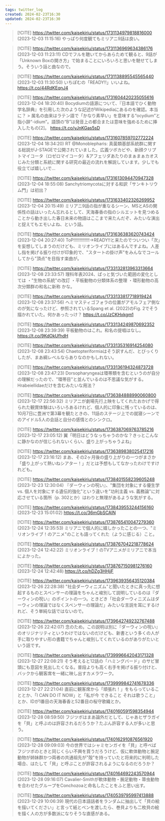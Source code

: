 ```yaml
---
tags: twitter_log
created: 2024-02-23T16:30
updated: 2024-02-23T16:30
---
```


> [!CITE] https://twitter.com/kaisekiriu/status/1731134979818816000 (2023-12-03 11:15:16)
> やっぱり何度観てもミリアニ9話は良い。

> [!CITE] https://twitter.com/kaisekiriu/status/1731136969634386176 (2023-12-03 11:23:11)
> CDでフルを聴いてからあらためて観ると、9話が「Unknown Boxの開き方」で始まることにいろいろと思いを馳せてしまう。そういう話と曲なので。

> [!CITE] https://twitter.com/kaisekiriu/status/1731138895545565440 (2023-12-03 11:30:50)
> いちぽむの「READY!!」いいよね。
> https://t.co/44RdKEqnJ4

> [!CITE] https://twitter.com/kaisekiriu/status/1731604420235055616 (2023-12-04 18:20:40)
> Bocydiumの語源について、『日本語でひく動物学名辞典』を引用した次のような記述がWikipediaにあるのを確認。本当に？
> &gt; 属名の由来はラテン語で「かなり素早い」を意味する“ocydium”と指小辞“-idium”。語頭の“B”は発音上の都合または意味を強めるために挿入したもの[2]。
> https://t.co/yJnKGas5sD

> [!CITE] https://twitter.com/kaisekiriu/status/1731607859702772224 (2023-12-04 18:34:20)
> RT @Monoblepharis: 真菌類基部系統群に関する総説がJ-STAGEで公開されていました。広義ツボカビや、新顔クリプトマイコータ（ロゼロマイコータ）&amp;アフェリダあたりのまぁまぁカオスじみた分類と系統に関する研究の最近の流れを解説しています。少しでも役立てば嬉しいで…

> [!CITE] https://twitter.com/kaisekiriu/status/1731613094470947328 (2023-12-04 18:55:08)
> Sanchytriomycotaに対する和訳「サンキトリウム門」は初出？

> [!CITE] https://twitter.com/kaisekiriu/status/1731633402326269952 (2023-12-04 20:15:49)
> ミリアニ9話の指が重なるシーン、MSとASの関係性の話はいったん忘れるとして、天海春香の指のシルエットを見つめることから動き出した春日未来の物語はここまで来たんだぞ、みたいな演出と捉えてもエモいよね、という話。

> [!CITE] https://twitter.com/kaisekiriu/status/1731636383620743424 (2023-12-04 20:27:40)
> ToP!!!!!!!!!!!!!→READY!!と来たのでついつい「次」を妄想してしまうのだけども、ミリオンライブにはあるんですよね。人差し指を掲げる振り付けが印象的で、"スタートの掛け声"をみんなでコールしてから"頂点"を目指す楽曲が。

> [!CITE] https://twitter.com/kaisekiriu/status/1733132813963313664 (2023-12-08 23:33:57)
> 理科年表2024、ぱっと気づいた範囲の変化としては
> ・"生物の系統"の改訂
> ・平板動物の分類体系の整理
> ・環形動物の高次分類群の和名に新称
> かな。

> [!CITE] https://twitter.com/kaisekiriu/status/1733133817718919424 (2023-12-08 23:37:56)
> ヘミマスティゴフォラの位置がアモルフェア側なのが気になったけど、参照されているSpang et al. (2022)のFig. 2でそう描かれていた。何かあったっけ？
> https://t.co/JzCKHxkgm1

> [!CITE] https://twitter.com/kaisekiriu/status/1733134249870692352 (2023-12-08 23:39:39)
> 平板動物のはこれ。和名の提唱はなし。
> https://t.co/9KdOkUfhdH

> [!CITE] https://twitter.com/kaisekiriu/status/1733135316914254080 (2023-12-08 23:43:54)
> Chaetopteriformiaはそう訳すんだ、とびっくりしたが、まあ綱レベルならありなのかもしれない。

> [!CITE] https://twitter.com/kaisekiriu/status/1733136194324873728 (2023-12-08 23:47:23)
> Dorsopharyngeaは環帯類を含むというのが自分の理解だったので、"環帯目"と並んでいるのは不思議な気がする。Hrabeiellidaeだけを含むみたいな用法？

> [!CITE] https://twitter.com/kaisekiriu/status/1736384888990060800 (2023-12-17 22:56:32)
> ミリアニが劇場先行上映をしてくれたおかげで得られた観賞体験はいろいろあるけれど、個人的に印象に残っているのは、10月7日に豊洲で第3幕を観たときの、11話のステージ上での就寝シーンでのアイドル5人の会話と自分の感情とのシンクロ。

> [!CITE] https://twitter.com/kaisekiriu/status/1736387069763785216 (2023-12-17 23:05:12)
> 翼「明日はどうなっちゃうのかな？きっとこんなに静かなのが信じられないくらい、盛り上がっちゃうよね」

> [!CITE] https://twitter.com/kaisekiriu/status/1736389838025417216 (2023-12-17 23:16:12)
> まあ、その2ヶ月後の盛り上がりの一つがまさか「盛り上がって熱いねシアター！」だとは予想もしてなかったわけですけれども。

> [!CITE] https://twitter.com/kaisekiriu/status/1738401558239605248 (2023-12-23 12:30:04)
> 『ダーウィンの呪い』、"集団を対象にする優生学 vs. 個人を対象にする遺伝的強化"という違いを"功利主義 vs. 義務論"に対応させている箇所（p. 302とか）はわりと無理があるような気がする。

> [!CITE] https://twitter.com/kaisekiriu/status/1738439553244156160 (2023-12-23 15:01:02)
> https://t.co/36mGbSCAlN

> [!CITE] https://twitter.com/kaisekiriu/status/1738765410047279360 (2023-12-24 12:35:53)
> ミリアニで個人的に嬉しかったことの一つ、"ミリオンライブ！のアニメ"のことも語ってくれた（ように感じる）こと。

> [!CITE] https://twitter.com/kaisekiriu/status/1738767042218778624 (2023-12-24 12:42:22)
> ミリオンライブ！のTVアニメがミリアニで本当によかった。

> [!CITE] https://twitter.com/kaisekiriu/status/1738767150981276160 (2023-12-24 12:42:48)
> https://t.co/hDZg3HHjjF

> [!CITE] https://twitter.com/kaisekiriu/status/1739639356435120384 (2023-12-26 22:28:38)
> "社会ダーウィニズム"と聞いたときに真っ先に想起するものとスペンサーの理論をちゃんと峻別して説明しているのは『ダーウィンの呪い』のポイントの一つ。ときどき「社会ダーウィニズムはダーウィンの理論ではなくスペンサーの理論だ」みたいな言説を耳にするけれど、そう単純な話ではないので。

> [!CITE] https://twitter.com/kaisekiriu/status/1739642749232767488 (2023-12-26 22:42:07)
> 念のため。この説明は別に『ダーウィンの呪い』のオリジナリティというわけではないのだけども、新書という多くの人が手に取りやすい形の書籍でちゃんと峻別してくれているのがありがたいという話です。

> [!CITE] https://twitter.com/kaisekiriu/status/1739996642043171328 (2023-12-27 22:08:21)
> そう考えると12話の「ハミングバード」のサビ冒頭にも意図を見出したくなる。普段よりも高く右手を掲げる振り付けと、バックから観客席を一緒に映し出すカメラワーク。

> [!CITE] https://twitter.com/kaisekiriu/status/1739999842741678336 (2023-12-27 22:21:04)
> 直前に観客席から「頑張れ！」をもらっていることとか、「I CAN DO IT NOW」と「私が今 できること それは歌うこと」とか、IDが1番目の天海春香と52番目の桜守歌織とか。

> [!CITE] https://twitter.com/kaisekiriu/status/1740160591598354944 (2023-12-28 08:59:50)
> フジツボはまあ論外だとして、じゃあヒザラガイを「貝」と呼ぶのは許容されるだろうか？たぶん許容する人が多いと思う。

> [!CITE] https://twitter.com/kaisekiriu/status/1740162910876561920 (2023-12-28 09:09:03)
> 今の世界ではシャミセンガイを「貝」と呼べばフジツボのときと同じくらい不興を買うだろうけど、仮に軟体動物と腕足動物が姉妹群かつ両者の共通祖先が"殻"を持っていたと将来的に判明した場合、はたして「貝」と呼ぶことが許容されるようになるのだろうか？

> [!CITE] https://twitter.com/kaisekiriu/status/1740164692243570944 (2023-12-28 09:16:07)
> Cavalier-Smithが軟体動物・腕足動物・箒虫動物を合わせたグループをConchozoaと命名したことをふと思い出す。

> [!CITE] https://twitter.com/kaisekiriu/status/1740539795997413888 (2023-12-29 10:06:39)
> 現代の日本語話者をランダムに抽出して「貝の絵を描いてください」と言って紙とペンを渡したら、巻貝よりも二枚貝の絵を描く人の方が多数派になりそうな直感がある。
